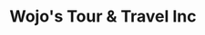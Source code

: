 ---
title: "Wojo's Tour & Travel Inc"
url: /wittenberg/wojos-tour-und-travel-inc/
shop: Reisebüro
---